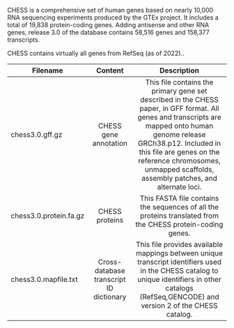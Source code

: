 CHESS is a comprehensive set of human genes based on nearly 10,000 RNA sequencing experiments produced by the GTEx project. It includes a total of 19,838 protein-coding genes. Adding antisense and other RNA genes, release 3.0 of the database contains 58,516 genes and 158,377 transcripts.

CHESS contains virtually all genes from RefSeq (as of 2022)..

| Filename  	| Content 		| Description 	|
| ------------- |:-------------:|:-------------:|
| chess3.0.gff.gz | CHESS gene annotation | This file contains the primary gene set described in the CHESS paper, in GFF format. All genes and transcripts are mapped onto human genome release GRCh38.p12. Included in this file are genes on the reference chromosomes, unmapped scaffolds, assembly patches, and alternate loci.|
| chess3.0.protein.fa.gz | CHESS proteins | This FASTA file contains the sequences of all the proteins translated from the CHESS protein-coding genes. |
| chess3.0.mapfile.txt |Cross-database transcript ID dictionary| This file provides available mappings between unique transcript identifiers used in the CHESS catalog to unique identifiers in other catalogs (RefSeq,GENCODE) and version 2 of the CHESS catalog. |

